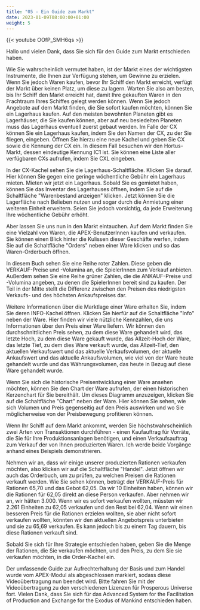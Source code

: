 ```yaml
---
title: "05 - Ein Guide zum Markt"
date: 2023-01-09T08:00:00+01:00
weight: 5
---
```


{{< youtube OOfP_SMH6qs >}}

Hallo und vielen Dank, dass Sie sich für den Guide zum Markt entschieden haben.

Wie Sie wahrscheinlich vermutet haben, ist der Markt eines der wichtigsten Instrumente, die Ihnen zur Verfügung stehen, um Gewinne zu erzielen. Wenn Sie jedoch Waren kaufen, bevor Ihr Schiff den Markt erreicht, verfügt der Markt über keinen Platz, um diese zu lagern. Warten Sie also am besten, bis Ihr Schiff den Markt erreicht hat, damit Ihre gekauften Waren in den Frachtraum Ihres Schiffes gelegt werden können. Wenn Sie jedoch Angebote auf dem Markt finden, die Sie sofort kaufen möchten, können Sie ein Lagerhaus kaufen. Auf den meisten bewohnten Planeten gibt es Lagerhäuser, die Sie kaufen können, aber auf neu besiedelten Planeten muss das Lagerhaus eventuell zuerst gebaut werden. Im Falle der CX können Sie ein Lagerhaus kaufen, indem Sie den Namen der CX, zu der Sie fliegen, eingeben. Öffnen Sie hierzu eine neue Kachel und geben Sie CX sowie die Kennung der CX ein. In diesem Fall besuchen wir den Hortus-Markt, dessen eindeutige Kennung IC1 ist. Sie können eine Liste aller verfügbaren CXs aufrufen, indem Sie CXL eingeben.

In der CX-Kachel sehen Sie die Lagerhaus-Schaltfläche. Klicken Sie darauf. Hier können Sie gegen eine geringe wöchentliche Gebühr ein Lagerhaus mieten. Mieten wir jetzt ein Lagerhaus. Sobald Sie es gemietet haben, können Sie das Inventar des Lagerhauses öffnen, indem Sie auf die Schaltfläche "Warenbestand anzeigen" klicken. Jetzt können Sie die Lagerfläche nach Belieben nutzen und sogar durch die Anmietung einer weiteren Einheit erweitern. Seien Sie jedoch vorsichtig, da jede Erweiterung Ihre wöchentliche Gebühr erhöht.

Aber lassen Sie uns nun in den Markt eintauchen. Auf dem Markt finden Sie eine Vielzahl von Waren, die APEX-BenutzerInnen kaufen und verkaufen. Sie können einen Blick hinter die Kulissen dieser Geschäfte werfen, indem Sie auf die Schaltfläche "Orders" neben einer Ware klicken und so das Waren-Orderbuch öffnen.

In diesem Buch sehen Sie eine Reihe roter Zahlen. Diese geben die VERKAUF-Preise und -Volumina an, die SpielerInnen zum Verkauf anbieten. Außerdem sehen Sie eine Reihe grüner Zahlen, die die ANKAUF-Preise und -Volumina angeben, zu denen die SpielerInnen bereit sind zu kaufen. Der Teil in der Mitte stellt die Differenz zwischen den Preisen des niedrigsten Verkaufs- und des höchsten Ankaufspreises dar.

Weitere Informationen über die Marktlage einer Ware erhalten Sie, indem Sie deren INFO-Kachel öffnen. Klicken Sie hierfür auf die Schaltfläche "Info" neben der Ware. Hier finden wir viele nützliche Kennzahlen, die uns Informationen über den Preis einer Ware liefern. Wir können den durchschnittlichen Preis sehen, zu dem diese Ware gehandelt wird, das letzte Hoch, zu dem diese Ware gekauft wurde, das Allzeit-Hoch der Ware, das letzte Tief, zu dem dies Ware verkauft wurde, das Allzeit-Tief, den aktuellen Verkaufswert und das aktuelle Verkaufsvolumen, der aktuelle Ankaufswert und das aktuelle Ankaufsvolumen, wie viel von der Ware heute gehandelt wurde und das Währungsvolumen, das heute in Bezug auf diese Ware gehandelt wurde.

Wenn Sie sich die historische Preisentwicklung einer Ware ansehen möchten, können Sie den Chart der Ware aufrufen, der einen historischen Kerzenchart für Sie bereithält. Um dieses Diagramm anzuzeigen, klicken Sie auf die Schaltfläche "Chart" neben der Ware. Hier können Sie sehen, wie sich Volumen und Preis gegenseitig auf den Preis auswirken und wo Sie möglicherweise von der Preisbewegung profitieren können.

Wenn Ihr Schiff auf dem Markt ankommt, werden Sie höchstwahrscheinlich zwei Arten von Transaktionen durchführen - einen Kaufauftrag für Vorräte, die Sie für Ihre Produktionsanlagen benötigen, und einen Verkaufsauftrag zum Verkauf der von Ihnen produzierten Waren. Ich werde beide Vorgänge anhand eines Beispiels demonstrieren.

Nehmen wir an, dass wir einige unserer produzierten Rationen verkaufen möchten, also klicken wir auf die Schaltfläche "Handel". Jetzt öffnen wir auch das Orderbuch, um zu prüfen, zu welchen Preisen die Rationen verkauft werden. Wie Sie sehen können, beträgt der VERKAUF-Preis für Rationen 65,70 und das Gebot 62,05. Da wir 10 Einheiten haben, können wir die Rationen für 62,05 direkt an diese Person verkaufen. Aber nehmen wir an, wir hätten 3.000. Wenn wir es sofort verkaufen wollten, müssten wir 2.261 Einheiten zu 62,05 verkaufen und den Rest bei 62,04. Wenn wir einen besseren Preis für die Rationen erzielen wollten, sie aber nicht sofort verkaufen wollten, könnten wir den aktuellen Angebotspreis unterbieten und sie zu 65,69 verkaufen. Es kann jedoch bis zu einem Tag dauern, bis diese Rationen verkauft sind.

Sobald Sie sich für Ihre Strategie entschieden haben, geben Sie die Menge der Rationen, die Sie verkaufen möchten, und den Preis, zu dem Sie sie verkaufen möchten, in die Order-Kachel ein.

Der umfassende Guide zur Aufrechterhaltung der Basis und zum Handel wurde vom APEX-Modul als abgeschlossen markiert, sodass diese Videoübertragung nun beendet wird. Bitte fahren Sie mit der Videoübertragung zu den verschiedenen Lizenzen für Prosperous Universe fort. Vielen Dank, dass Sie sich für das Advanced System for the Facilitation of Production and Exchange for the Exodus of Mankind entschieden haben.